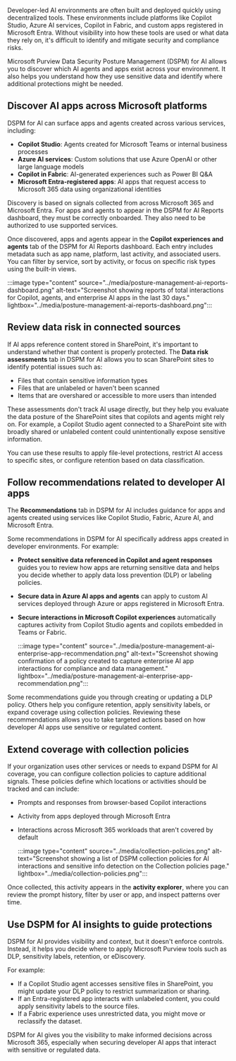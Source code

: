 Developer-led AI environments are often built and deployed quickly using decentralized tools. These environments include platforms like Copilot Studio, Azure AI services, Copilot in Fabric, and custom apps registered in Microsoft Entra. Without visibility into how these tools are used or what data they rely on, it's difficult to identify and mitigate security and compliance risks.

Microsoft Purview Data Security Posture Management (DSPM) for AI allows you to discover which AI agents and apps exist across your environment. It also helps you understand how they use sensitive data and identify where additional protections might be needed.

## Discover AI apps across Microsoft platforms

DSPM for AI can surface apps and agents created across various services, including:

- **Copilot Studio**: Agents created for Microsoft Teams or internal business processes
- **Azure AI services**: Custom solutions that use Azure OpenAI or other large language models
- **Copilot in Fabric**: AI-generated experiences such as Power BI Q\&A
- **Microsoft Entra-registered apps**: AI apps that request access to Microsoft 365 data using organizational identities

Discovery is based on signals collected from across Microsoft 365 and Microsoft Entra. For apps and agents to appear in the DSPM for AI Reports dashboard, they must be correctly onboarded. They also need to be authorized to use supported services.

Once discovered, apps and agents appear in the **Copilot experiences and agents** tab of the DSPM for AI Reports dashboard. Each entry includes metadata such as app name, platform, last activity, and associated users. You can filter by service, sort by activity, or focus on specific risk types using the built-in views.

:::image type="content" source="../media/posture-management-ai-reports-dashboard.png" alt-text="Screenshot showing reports of total interactions for Copilot, agents, and enterprise AI apps in the last 30 days." lightbox="../media/posture-management-ai-reports-dashboard.png":::

## Review data risk in connected sources

If AI apps reference content stored in SharePoint, it's important to understand whether that content is properly protected. The **Data risk assessments** tab in DSPM for AI allows you to scan SharePoint sites to identify potential issues such as:

- Files that contain sensitive information types
- Files that are unlabeled or haven't been scanned
- Items that are overshared or accessible to more users than intended

These assessments don't track AI usage directly, but they help you evaluate the data posture of the SharePoint sites that copilots and agents might rely on. For example, a Copilot Studio agent connected to a SharePoint site with broadly shared or unlabeled content could unintentionally expose sensitive information.

You can use these results to apply file-level protections, restrict AI access to specific sites, or configure retention based on data classification.

## Follow recommendations related to developer AI apps

The **Recommendations** tab in DSPM for AI includes guidance for apps and agents created using services like Copilot Studio, Fabric, Azure AI, and Microsoft Entra.

Some recommendations in DSPM for AI specifically address apps created in developer environments. For example:

- **Protect sensitive data referenced in Copilot and agent responses** guides you to review how apps are returning sensitive data and helps you decide whether to apply data loss prevention (DLP) or labeling policies.
- **Secure data in Azure AI apps and agents** can apply to custom AI services deployed through Azure or apps registered in Microsoft Entra.
- **Secure interactions in Microsoft Copilot experiences** automatically captures activity from Copilot Studio agents and copilots embedded in Teams or Fabric.

   :::image type="content" source="../media/posture-management-ai-enterprise-app-recommendation.png" alt-text="Screenshot showing confirmation of a policy created to capture enterprise AI app interactions for compliance and data management." lightbox="../media/posture-management-ai-enterprise-app-recommendation.png":::

Some recommendations guide you through creating or updating a DLP policy. Others help you configure retention, apply sensitivity labels, or expand coverage using collection policies. Reviewing these recommendations allows you to take targeted actions based on how developer AI apps use sensitive or regulated content.

## Extend coverage with collection policies

If your organization uses other services or needs to expand DSPM for AI coverage, you can configure collection policies to capture additional signals. These policies define which locations or activities should be tracked and can include:

- Prompts and responses from browser-based Copilot interactions
- Activity from apps deployed through Microsoft Entra
- Interactions across Microsoft 365 workloads that aren't covered by default

   :::image type="content" source="../media/collection-policies.png" alt-text="Screenshot showing a list of DSPM collection policies for AI interactions and sensitive info detection on the Collection policies page." lightbox="../media/collection-policies.png":::

Once collected, this activity appears in the **activity explorer**, where you can review the prompt history, filter by user or app, and inspect patterns over time.

## Use DSPM for AI insights to guide protections

DSPM for AI provides visibility and context, but it doesn't enforce controls. Instead, it helps you decide where to apply Microsoft Purview tools such as DLP, sensitivity labels, retention, or eDiscovery.

For example:

- If a Copilot Studio agent accesses sensitive files in SharePoint, you might update your DLP policy to restrict summarization or sharing.
- If an Entra-registered app interacts with unlabeled content, you could apply sensitivity labels to the source files.
- If a Fabric experience uses unrestricted data, you might move or reclassify the dataset.

DSPM for AI gives you the visibility to make informed decisions across Microsoft 365, especially when securing developer AI apps that interact with sensitive or regulated data.
